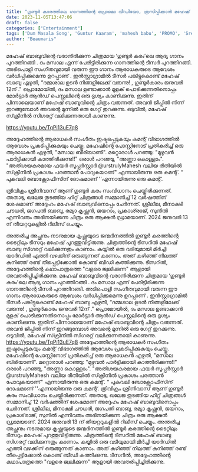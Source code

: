```yaml
---
title: "ഗുണ്ടുര്‍ കാരത്തിലെ ഗാനത്തിന്റെ പ്രൊമൊ വീഡിയോ, ത്രസിപ്പിക്കാൻ മഹേഷ് ബാബു"
date: 2023-11-05T13:47:06
draft: false
categories: ["Entertainment"]
tags: ['Dum Masala Song', 'Guntur Kaaram', 'mahesh babu', 'PROMO', 'Sreeleela', 'Thaman S', 'Trivikram']
author: "Beaumaris"
---
```


മഹേഷ് ബാബുവിന്റെ വരാനിരിക്കുന്ന ചിത്രമായ ‘ഗുണ്ടൂർ കരം’ലെ ആദ്യ ഗാനം പുറത്തിറങ്ങി . ദം മസാല എന്ന് പേരിട്ടിരിക്കുന്ന ഗാനത്തിന്റെ ടീസർ പുറത്തിറങ്ങി. അടിപൊളി സംഗീതവുമായി വരുന്ന ഈ ഗാനം ആരാധകരുടെ ആവേശം വർധിപ്പിക്കുമെന്നു ഉറപ്പാണ് . ഇൻസ്റ്റാഗ്രാമിൽ ടീസർ പങ്കിട്ടുകൊണ്ട് മഹേഷ് ബാബു എഴുതി, “ദമ്മശാല ഉടൻ നിങ്ങളിലേക്ക് വരുന്നു! , ഗുണ്ടൂർകാരം ജനുവരി 12ന് ." പ്രൊമോയിൽ, ദം മസാല ഉണ്ടാക്കാൻ മുളക് പൊടിക്കുന്നതിനൊപ്പം മോർട്ടാർ ആൻഡ് പെസ്റ്റലിന്റെ ഒരു ദൃശ്യം കാണിക്കുന്നു. ഇതിന് പിന്നാലെയാണ് മഹേഷ് ബാബുവിന്റെ ചിത്രം വരുന്നത്. അവൻ ജീപ്പിൽ നിന്ന് ഇറങ്ങുമ്പോൾ അവന്റെ മുന്നിൽ ഒരു ഗേറ്റ് തുറക്കുന്നു. ഒടുവിൽ, മഹേഷ് സ്‌ക്രീനിൽ സിഗരറ്റ് വലിക്കുന്നതായി കാണുന്നു.

https://youtu.be/TqPi13uE7q8

അദ്ദേഹത്തിന്റെ ആരാധകർ സംഗീതം ഇഷ്ടപ്പെടുകയും കമന്റ് വിഭാഗത്തിൽ ആവേശം പ്രകടിപ്പിക്കുകയും ചെയ്തു. മഹേഷിന്റെ പോസ്റ്റിനോട് പ്രതികരിച്ച് ഒരു ആരാധകൻ എഴുതി, "മസാല ബിരിയാണി". മറ്റൊരാൾ പറഞ്ഞു: "മുഴുവൻ പാർട്ടിക്കായി കാത്തിരിക്കുന്നു!!" ഒരാൾ പറഞ്ഞു, "അണ്ണാ കൊള്ളാം". "അതിശയകരമായ ഫയർ സൂപ്പർസ്റ്റാർ @urstrulyMahesh വലിയ രീതിയിൽ സ്‌ക്രീനിൽ പ്രകാശം പരത്താൻ പോവുകയാണ്" എന്നായിരുന്നു ഒരു കമന്റ്. “ പുകവലി ബോക്സോഫീസിന് ദോഷമാണ് ''എന്നായിരുന്നു ഒരു കമന്റ്.

ത്രിവിക്രം ശ്രീനിവാസ് ആണ് ഗുണ്ടൂർ കരം സംവിധാനം ചെയ്തിരിക്കുന്നത്. അതാടു, ഖലേജ തുടങ്ങിയ ഹിറ്റ് ചിത്രങ്ങൾ സമ്മാനിച്ച് 12 വർഷത്തിന് ശേഷമാണ് അദ്ദേഹം മഹേഷ് ബാബുവിനൊപ്പം ചേർന്നത്. ശ്രീലീല, മീനാക്ഷി ചൗധരി, ജഗപതി ബാബു, രമ്യാ കൃഷ്ണൻ, ജയറാം, പ്രകാശ്‌രാജ്, സുനിൽ എന്നിവരും അഭിനയിക്കുന്ന ചിത്രം ഒരു ആക്ഷൻ ഡ്രാമയാണ്. 2024 ജനുവരി 13 ന് തീയറ്ററുകളിൽ റിലീസ് ചെയ്യും.

അന്തരിച്ച അച്ഛനും നടനുമായ കൃഷ്ണയുടെ ജന്മദിനത്തിൽ ഗുണ്ടൂർ കരത്തിന്റെ ടൈറ്റിലും ടീസറും മഹേഷ് പുറത്തുവിട്ടിരുന്നു. ചിത്രത്തിന്റെ ടീസറിൽ മഹേഷ് ബാബു സിഗരറ്റ് വലിക്കുന്നതും കാണാം. കയ്യിൽ ഒരു വടിയുമായി മിർച്ചി യാർഡിൽ എത്തി വഴക്കിന് ഒരുങ്ങുന്നത് കാണാം. അത് കഴിഞ്ഞ് നിലത്ത് കുനിഞ്ഞ് രണ്ട് തീപ്പെട്ടിക്കോൽ കൊണ്ട് ബീഡി കത്തിക്കുന്നു. ടീസറിൽ, അദ്ദേഹത്തിന്റെ കഥാപാത്രത്തെ "വളരെ ജ്വലിക്കുന്ന" ആളായി അവതരിപ്പിച്ചിരിക്കുന്നു.
മഹേഷ് ബാബുവിന്റെ വരാനിരിക്കുന്ന ചിത്രമായ ‘ഗുണ്ടൂർ കരം’ലെ ആദ്യ ഗാനം പുറത്തിറങ്ങി . ദം മസാല എന്ന് പേരിട്ടിരിക്കുന്ന ഗാനത്തിന്റെ ടീസർ പുറത്തിറങ്ങി. അടിപൊളി സംഗീതവുമായി വരുന്ന ഈ ഗാനം ആരാധകരുടെ ആവേശം വർധിപ്പിക്കുമെന്നു ഉറപ്പാണ് . ഇൻസ്റ്റാഗ്രാമിൽ ടീസർ പങ്കിട്ടുകൊണ്ട് മഹേഷ് ബാബു എഴുതി, “ദമ്മശാല ഉടൻ നിങ്ങളിലേക്ക് വരുന്നു! , ഗുണ്ടൂർകാരം ജനുവരി 12ന് ." പ്രൊമോയിൽ, ദം മസാല ഉണ്ടാക്കാൻ മുളക് പൊടിക്കുന്നതിനൊപ്പം മോർട്ടാർ ആൻഡ് പെസ്റ്റലിന്റെ ഒരു ദൃശ്യം കാണിക്കുന്നു. ഇതിന് പിന്നാലെയാണ് മഹേഷ് ബാബുവിന്റെ ചിത്രം വരുന്നത്. അവൻ ജീപ്പിൽ നിന്ന് ഇറങ്ങുമ്പോൾ അവന്റെ മുന്നിൽ ഒരു ഗേറ്റ് തുറക്കുന്നു. ഒടുവിൽ, മഹേഷ് സ്‌ക്രീനിൽ സിഗരറ്റ് വലിക്കുന്നതായി കാണുന്നു. https://youtu.be/TqPi13uE7q8 അദ്ദേഹത്തിന്റെ ആരാധകർ സംഗീതം ഇഷ്ടപ്പെടുകയും കമന്റ് വിഭാഗത്തിൽ ആവേശം പ്രകടിപ്പിക്കുകയും ചെയ്തു. മഹേഷിന്റെ പോസ്റ്റിനോട് പ്രതികരിച്ച് ഒരു ആരാധകൻ എഴുതി, "മസാല ബിരിയാണി". മറ്റൊരാൾ പറഞ്ഞു: "മുഴുവൻ പാർട്ടിക്കായി കാത്തിരിക്കുന്നു!!" ഒരാൾ പറഞ്ഞു, "അണ്ണാ കൊള്ളാം". "അതിശയകരമായ ഫയർ സൂപ്പർസ്റ്റാർ @urstrulyMahesh വലിയ രീതിയിൽ സ്‌ക്രീനിൽ പ്രകാശം പരത്താൻ പോവുകയാണ്" എന്നായിരുന്നു ഒരു കമന്റ്. “ പുകവലി ബോക്സോഫീസിന് ദോഷമാണ് ''എന്നായിരുന്നു ഒരു കമന്റ്. ത്രിവിക്രം ശ്രീനിവാസ് ആണ് ഗുണ്ടൂർ കരം സംവിധാനം ചെയ്തിരിക്കുന്നത്. അതാടു, ഖലേജ തുടങ്ങിയ ഹിറ്റ് ചിത്രങ്ങൾ സമ്മാനിച്ച് 12 വർഷത്തിന് ശേഷമാണ് അദ്ദേഹം മഹേഷ് ബാബുവിനൊപ്പം ചേർന്നത്. ശ്രീലീല, മീനാക്ഷി ചൗധരി, ജഗപതി ബാബു, രമ്യാ കൃഷ്ണൻ, ജയറാം, പ്രകാശ്‌രാജ്, സുനിൽ എന്നിവരും അഭിനയിക്കുന്ന ചിത്രം ഒരു ആക്ഷൻ ഡ്രാമയാണ്. 2024 ജനുവരി 13 ന് തീയറ്ററുകളിൽ റിലീസ് ചെയ്യും. അന്തരിച്ച അച്ഛനും നടനുമായ കൃഷ്ണയുടെ ജന്മദിനത്തിൽ ഗുണ്ടൂർ കരത്തിന്റെ ടൈറ്റിലും ടീസറും മഹേഷ് പുറത്തുവിട്ടിരുന്നു. ചിത്രത്തിന്റെ ടീസറിൽ മഹേഷ് ബാബു സിഗരറ്റ് വലിക്കുന്നതും കാണാം. കയ്യിൽ ഒരു വടിയുമായി മിർച്ചി യാർഡിൽ എത്തി വഴക്കിന് ഒരുങ്ങുന്നത് കാണാം. അത് കഴിഞ്ഞ് നിലത്ത് കുനിഞ്ഞ് രണ്ട് തീപ്പെട്ടിക്കോൽ കൊണ്ട് ബീഡി കത്തിക്കുന്നു. ടീസറിൽ, അദ്ദേഹത്തിന്റെ കഥാപാത്രത്തെ "വളരെ ജ്വലിക്കുന്ന" ആളായി അവതരിപ്പിച്ചിരിക്കുന്നു.
